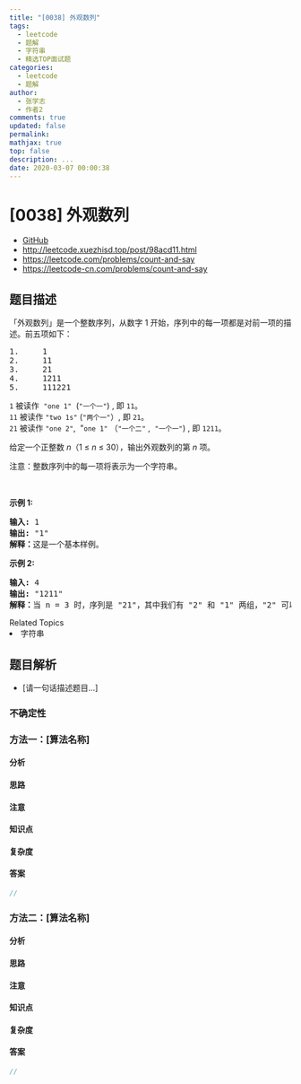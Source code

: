 ```yaml
---
title: "[0038] 外观数列"
tags:
  - leetcode
  - 题解
  - 字符串
  - 精选TOP面试题
categories:
  - leetcode
  - 题解
author:
  - 张学志
  - 作者2
comments: true
updated: false
permalink:
mathjax: true
top: false
description: ...
date: 2020-03-07 00:00:38
---
```



# [0038] 外观数列
* [GitHub](https://github.com/algoboy101/LeetCodeCrowdsource/tree/master/_posts/QA/%5B0038%5D%20%E5%A4%96%E8%A7%82%E6%95%B0%E5%88%97.md)
* http://leetcode.xuezhisd.top/post/98acd11.html
* https://leetcode.com/problems/count-and-say
* https://leetcode-cn.com/problems/count-and-say


## 题目描述

<p>「外观数列」是一个整数序列，从数字 1 开始，序列中的每一项都是对前一项的描述。前五项如下：</p>

<pre>1.     1
2.     11
3.     21
4.     1211
5.     111221
</pre>

<p><code>1</code>&nbsp;被读作&nbsp;&nbsp;<code>&quot;one 1&quot;</code>&nbsp;&nbsp;(<code>&quot;一个一&quot;</code>) , 即&nbsp;<code>11</code>。<br>
<code>11</code> 被读作&nbsp;<code>&quot;two 1s&quot;</code>&nbsp;(<code>&quot;两个一&quot;</code>）, 即&nbsp;<code>21</code>。<br>
<code>21</code> 被读作&nbsp;<code>&quot;one 2&quot;</code>, &nbsp;&quot;<code>one 1&quot;</code>&nbsp;（<code>&quot;一个二&quot;</code>&nbsp;,&nbsp;&nbsp;<code>&quot;一个一&quot;</code>)&nbsp;, 即&nbsp;<code>1211</code>。</p>

<p>给定一个正整数 <em>n</em>（1 &le;&nbsp;<em>n</em>&nbsp;&le; 30），输出外观数列的第 <em>n</em> 项。</p>

<p>注意：整数序列中的每一项将表示为一个字符串。</p>

<p>&nbsp;</p>

<p><strong>示例&nbsp;1:</strong></p>

<pre><strong>输入:</strong> 1
<strong>输出:</strong> &quot;1&quot;
<strong>解释：</strong>这是一个基本样例。</pre>

<p><strong>示例 2:</strong></p>

<pre><strong>输入:</strong> 4
<strong>输出:</strong> &quot;1211&quot;
<strong>解释：</strong>当 n = 3 时，序列是 &quot;21&quot;，其中我们有 &quot;2&quot; 和 &quot;1&quot; 两组，&quot;2&quot; 可以读作 &quot;12&quot;，也就是出现频次 = 1 而 值 = 2；类似 &quot;1&quot; 可以读作 &quot;11&quot;。所以答案是 &quot;12&quot; 和 &quot;11&quot; 组合在一起，也就是 &quot;1211&quot;。</pre>
<div><div>Related Topics</div><div><li>字符串</li></div></div>


## 题目解析
* [请一句话描述题目...]

### 不确定性


### 方法一：[算法名称]

#### 分析

#### 思路

#### 注意

#### 知识点

#### 复杂度

#### 答案

```cpp
//
```


### 方法二：[算法名称]

#### 分析

#### 思路

#### 注意

#### 知识点

#### 复杂度

#### 答案

```cpp
//
```


